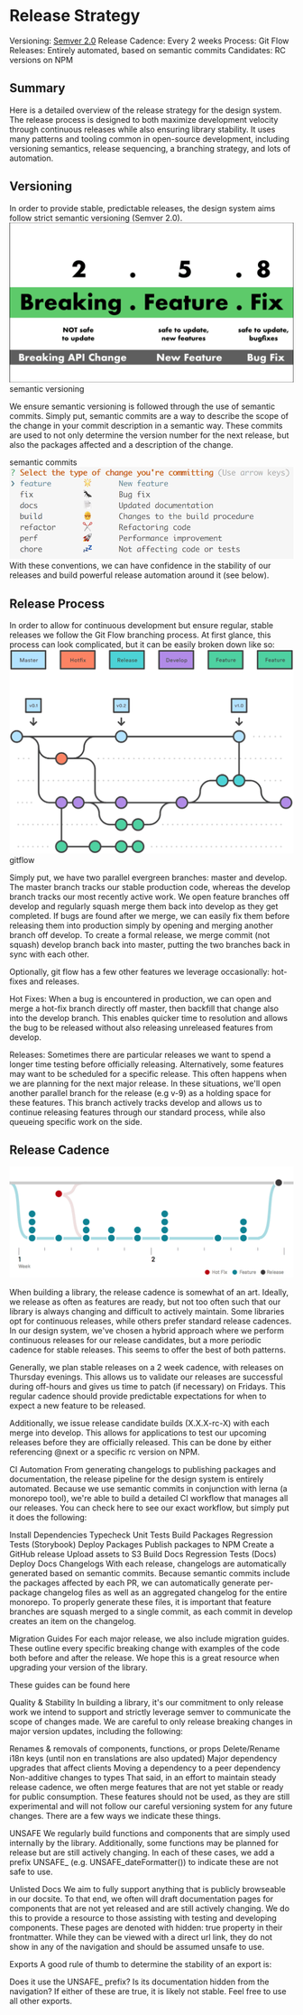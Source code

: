 
# Release Strategy

Versioning: [Semver 2.0](https://www.example.com)
Release Cadence: Every 2 weeks
Process: Git Flow
Releases: Entirely automated, based on semantic commits
Candidates: RC versions on NPM

## Summary
Here is a detailed overview of the release strategy for the design system. The release process is designed to both maximize development velocity through continuous releases while also ensuring library stability. It uses many patterns and tooling common in open-source development, including versioning semantics, release sequencing, a branching strategy, and lots of automation.

## Versioning
In order to provide stable, predictable releases, the design system aims follow strict semantic versioning (Semver 2.0).
![alt text](doc/images/semantic_versioning.png)
semantic versioning

We ensure semantic versioning is followed through the use of semantic commits. Simply put, semantic commits are a way to describe the scope of the change in your commit description in a semantic way. These commits are used to not only determine the version number for the next release, but also the packages affected and a description of the change.

semantic commits
![alt text](doc/images/semantic_commits.png)
With these conventions, we can have confidence in the stability of our releases and build powerful release automation around it (see below).

## Release Process
In order to allow for continuous development but ensure regular, stable releases we follow the Git Flow branching process. At first glance, this process can look complicated, but it can be easily broken down like so:
![alt text](doc/images/gitflow.png)
gitflow

Simply put, we have two parallel evergreen branches: master and develop. The master branch tracks our stable production code, whereas the develop branch tracks our most recently active work. We open feature branches off develop and regularly squash merge them back into develop as they get completed. If bugs are found after we merge, we can easily fix them before releasing them into production simply by opening and merging another branch off develop. To create a formal release, we merge commit (not squash) develop branch back into master, putting the two branches back in sync with each other.

Optionally, git flow has a few other features we leverage occasionally: hot-fixes and releases.

Hot Fixes: When a bug is encountered in production, we can open and merge a hot-fix branch directly off master, then backfill that change also into the develop branch. This enables quicker time to resolution and allows the bug to be released without also releasing unreleased features from develop.

Releases: Sometimes there are particular releases we want to spend a longer time testing before officially releasing. Alternatively, some features may want to be scheduled for a specific release. This often happens when we are planning for the next major release. In these situations, we'll open another parallel branch for the release (e.g v-9) as a holding space for these features. This branch actively tracks develop and allows us to continue releasing features through our standard process, while also queueing specific work on the side.


## Release Cadence

![release cadence](doc/images/release_cadence.png)

When building a library, the release cadence is somewhat of an art. Ideally, we release as often as features are ready, but not too often such that our library is always changing and difficult to actively maintain. Some libraries opt for continuous releases, while others prefer standard release cadences. In our design system, we've chosen a hybrid approach where we perform continuous releases for our release candidates, but a more periodic cadence for stable releases. This seems to offer the best of both patterns.

Generally, we plan stable releases on a 2 week cadence, with releases on Thursday evenings. This allows us to validate our releases are successful during off-hours and gives us time to patch (if necessary) on Fridays. This regular cadence should provide predictable expectations for when to expect a new feature to be released.

Additionally, we issue release candidate builds (X.X.X-rc-X) with each merge into develop. This allows for applications to test our upcoming releases before they are officially released. This can be done by either referencing @next or a specific rc version on NPM.

CI Automation
From generating changelogs to publishing packages and documentation, the release pipeline for the design system is entirely automated. Because we use semantic commits in conjunction with lerna (a monorepo tool), we're able to build a detailed CI workflow that manages all our releases. You can check here to see our exact workflow, but simply put it does the following:

Install Dependencies
Typecheck
Unit Tests
Build Packages
Regression Tests (Storybook)
Deploy Packages
Publish packages to NPM
Create a GitHub release
Upload assets to S3
Build Docs
Regression Tests (Docs)
Deploy Docs
Changelogs
With each release, changelogs are automatically generated based on semantic commits. Because semantic commits include the packages affected by each PR, we can automatically generate per-package changelog files as well as an aggregated changelog for the entire monorepo. To properly generate these files, it is important that feature branches are squash merged to a single commit, as each commit in develop creates an item on the changelog.

Migration Guides
For each major release, we also include migration guides. These outline every specific breaking change with examples of the code both before and after the release. We hope this is a great resource when upgrading your version of the library.

These guides can be found here

Quality & Stability
In building a library, it's our commitment to only release work we intend to support and strictly leverage semver to communicate the scope of changes made. We are careful to only release breaking changes in major version updates, including the following:

Renames & removals of components, functions, or props
Delete/Rename i18n keys (until non en translations are also updated)
Major dependency upgrades that affect clients
Moving a dependency to a peer dependency
Non-additive changes to types
That said, in an effort to maintain steady release cadence, we often merge features that are not yet stable or ready for public consumption. These features should not be used, as they are still experimental and will not follow our careful versioning system for any future changes. There are a few ways we indicate these things.

UNSAFE
We regularly build functions and components that are simply used internally by the library. Additionally, some functions may be planned for release but are still actively changing. In each of these cases, we add a prefix UNSAFE_ (e.g. UNSAFE_dateFormatter()) to indicate these are not safe to use.

Unlisted Docs
We aim to fully support anything that is publicly browseable in our docsite. To that end, we often will draft documentation pages for components that are not yet released and are still actively changing. We do this to provide a resource to those assisting with testing and developing components. These pages are denoted with hidden: true property in their frontmatter. While they can be viewed with a direct url link, they do not show in any of the navigation and should be assumed unsafe to use.

Exports
A good rule of thumb to determine the stability of an export is:

Does it use the UNSAFE_ prefix?
Is its documentation hidden from the navigation?
If either of these are true, it is likely not stable. Feel free to use all other exports.